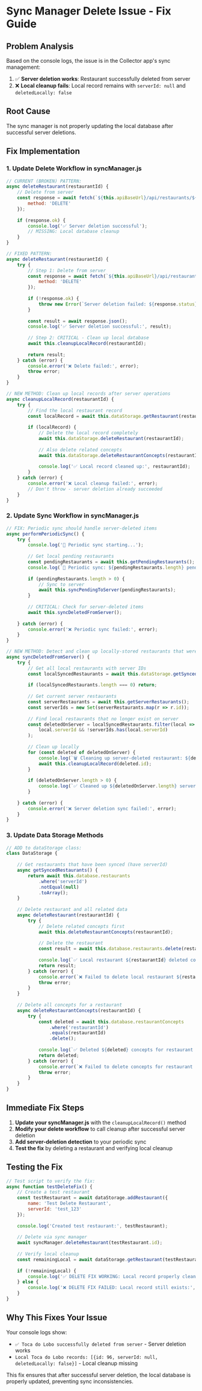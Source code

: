 # Sync Manager Delete Issue - Fix Guide

## Problem Analysis
Based on the console logs, the issue is in the Collector app's sync management:

1. ✅ **Server deletion works**: Restaurant successfully deleted from server
2. ❌ **Local cleanup fails**: Local record remains with `serverId: null` and `deletedLocally: false`

## Root Cause
The sync manager is not properly updating the local database after successful server deletions.

## Fix Implementation

### 1. Update Delete Workflow in syncManager.js

```javascript
// CURRENT (BROKEN) PATTERN:
async deleteRestaurant(restaurantId) {
    // Delete from server
    const response = await fetch(`${this.apiBaseUrl}/api/restaurants/${restaurantId}`, {
        method: 'DELETE'
    });
    
    if (response.ok) {
        console.log('✅ Server deletion successful');
        // MISSING: Local database cleanup
    }
}

// FIXED PATTERN:
async deleteRestaurant(restaurantId) {
    try {
        // Step 1: Delete from server
        const response = await fetch(`${this.apiBaseUrl}/api/restaurants/${restaurantId}`, {
            method: 'DELETE'
        });
        
        if (!response.ok) {
            throw new Error(`Server deletion failed: ${response.status}`);
        }
        
        const result = await response.json();
        console.log('✅ Server deletion successful:', result);
        
        // Step 2: CRITICAL - Clean up local database
        await this.cleanupLocalRecord(restaurantId);
        
        return result;
    } catch (error) {
        console.error('❌ Delete failed:', error);
        throw error;
    }
}

// NEW METHOD: Clean up local records after server operations
async cleanupLocalRecord(restaurantId) {
    try {
        // Find the local restaurant record
        const localRecord = await this.dataStorage.getRestaurant(restaurantId);
        
        if (localRecord) {
            // Delete the local record completely
            await this.dataStorage.deleteRestaurant(restaurantId);
            
            // Also delete related concepts
            await this.dataStorage.deleteRestaurantConcepts(restaurantId);
            
            console.log('✅ Local record cleaned up:', restaurantId);
        }
    } catch (error) {
        console.error('❌ Local cleanup failed:', error);
        // Don't throw - server deletion already succeeded
    }
}
```

### 2. Update Sync Workflow in syncManager.js

```javascript
// FIX: Periodic sync should handle server-deleted items
async performPeriodicSync() {
    try {
        console.log('🔄 Periodic sync starting...');
        
        // Get local pending restaurants
        const pendingRestaurants = await this.getPendingRestaurants();
        console.log(`🔄 Periodic sync: ${pendingRestaurants.length} pending restaurants`);
        
        if (pendingRestaurants.length > 0) {
            // Sync to server
            await this.syncPendingToServer(pendingRestaurants);
        }
        
        // CRITICAL: Check for server-deleted items
        await this.syncDeletedFromServer();
        
    } catch (error) {
        console.error('❌ Periodic sync failed:', error);
    }
}

// NEW METHOD: Detect and clean up locally-stored restaurants that were deleted on server
async syncDeletedFromServer() {
    try {
        // Get all local restaurants with server IDs
        const localSyncedRestaurants = await this.dataStorage.getSyncedRestaurants();
        
        if (localSyncedRestaurants.length === 0) return;
        
        // Get current server restaurants
        const serverRestaurants = await this.getServerRestaurants();
        const serverIds = new Set(serverRestaurants.map(r => r.id));
        
        // Find local restaurants that no longer exist on server
        const deletedOnServer = localSyncedRestaurants.filter(local => 
            local.serverId && !serverIds.has(local.serverId)
        );
        
        // Clean up locally
        for (const deleted of deletedOnServer) {
            console.log(`🗑️ Cleaning up server-deleted restaurant: ${deleted.name}`);
            await this.cleanupLocalRecord(deleted.id);
        }
        
        if (deletedOnServer.length > 0) {
            console.log(`✅ Cleaned up ${deletedOnServer.length} server-deleted restaurants`);
        }
        
    } catch (error) {
        console.error('❌ Server deletion sync failed:', error);
    }
}
```

### 3. Update Data Storage Methods

```javascript
// ADD to dataStorage class:
class DataStorage {
    
    // Get restaurants that have been synced (have serverId)
    async getSyncedRestaurants() {
        return await this.database.restaurants
            .where('serverId')
            .notEqual(null)
            .toArray();
    }
    
    // Delete restaurant and all related data
    async deleteRestaurant(restaurantId) {
        try {
            // Delete related concepts first
            await this.deleteRestaurantConcepts(restaurantId);
            
            // Delete the restaurant
            const result = await this.database.restaurants.delete(restaurantId);
            
            console.log(`✅ Local restaurant ${restaurantId} deleted completely`);
            return result;
        } catch (error) {
            console.error(`❌ Failed to delete local restaurant ${restaurantId}:`, error);
            throw error;
        }
    }
    
    // Delete all concepts for a restaurant
    async deleteRestaurantConcepts(restaurantId) {
        try {
            const deleted = await this.database.restaurantConcepts
                .where('restaurantId')
                .equals(restaurantId)
                .delete();
                
            console.log(`✅ Deleted ${deleted} concepts for restaurant ${restaurantId}`);
            return deleted;
        } catch (error) {
            console.error(`❌ Failed to delete concepts for restaurant ${restaurantId}:`, error);
            throw error;
        }
    }
}
```

## Immediate Fix Steps

1. **Update your syncManager.js** with the `cleanupLocalRecord()` method
2. **Modify your delete workflow** to call cleanup after successful server deletion
3. **Add server-deletion detection** to your periodic sync
4. **Test the fix** by deleting a restaurant and verifying local cleanup

## Testing the Fix

```javascript
// Test script to verify the fix:
async function testDeleteFix() {
    // Create a test restaurant
    const testRestaurant = await dataStorage.addRestaurant({
        name: 'Test Delete Restaurant',
        serverId: 'test_123'
    });
    
    console.log('Created test restaurant:', testRestaurant);
    
    // Delete via sync manager
    await syncManager.deleteRestaurant(testRestaurant.id);
    
    // Verify local cleanup
    const remainingLocal = await dataStorage.getRestaurant(testRestaurant.id);
    
    if (!remainingLocal) {
        console.log('✅ DELETE FIX WORKING: Local record properly cleaned up');
    } else {
        console.log('❌ DELETE FIX FAILED: Local record still exists:', remainingLocal);
    }
}
```

## Why This Fixes Your Issue

Your console logs show:
- `✅ Toca do Lobo successfully deleted from server` - Server deletion works
- `Local Toca do Lobo records: [{id: 96, serverId: null, deletedLocally: false}]` - Local cleanup missing

This fix ensures that after successful server deletion, the local database is properly updated, preventing sync inconsistencies.
